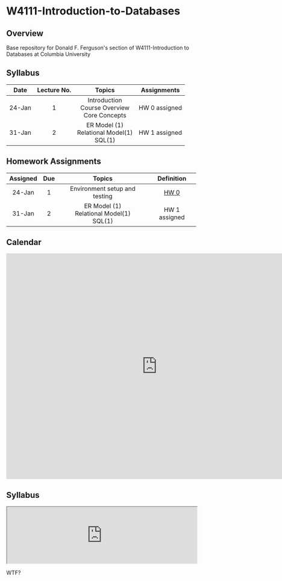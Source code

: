 # W4111-Introduction-to-Databases

## Overview

Base repository for Donald F. Ferguson's section of W4111-Introduction
to Databases at Columbia University

## Syllabus

|  Date  | Lecture No. |                      Topics                      |  Assignments  |
|:------:|:-----------:|:------------------------------------------------:|:-------------:|
| 24-Jan |      1      | Introduction<br>Course Overview<br>Core Concepts | HW 0 assigned |
| 31-Jan |      2      |  ER Model (1)<br>Relational Model(1)<br>SQL(1)   | HW 1 assigned |

## Homework Assignments

| Assigned | Due |                    Topics                     |         Definition          |
|:--------:|:---:|:---------------------------------------------:|:---------------------------:|
|  24-Jan  |  1  |         Environment setup and testing         | [HW 0](homework/HW0/hw0.md) |
|  31-Jan  |  2  | ER Model (1)<br>Relational Model(1)<br>SQL(1) |        HW 1 assigned        |

## Calendar

<iframe src="https://calendar.google.com/calendar/embed?src=c_f29a8dd21b7beba8a935795ab394419355f85eafb613a86da455953433b5d2ee%40group.calendar.google.com&ctz=America%2FNew_York" style="border: 0" width="800" height="600" frameborder="0" scrolling="no"></iframe>

## Syllabus

<iframe src="https://docs.google.com/document/d/e/2PACX-1vT5QIs14arj7yNfrBWCePwqfjD34-oQ76nNT1XZDaRxwMJRTiKrUL3zi2zpgPUkw1X77ZCLF9Cy3mFw/pub?embedded=true" width="100%">
    
</iframe>


WTF?
